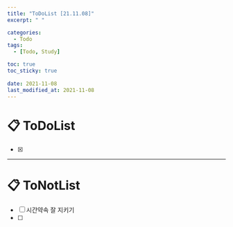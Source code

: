 ```yaml
---
title: "ToDoList [21.11.08]"
excerpt: " "

categories:
  - Todo
tags:
  - [Todo, Study]

toc: true
toc_sticky: true
 
date: 2021-11-08
last_modified_at: 2021-11-08
---
```


# 📋 ToDoList  

- [x] 

---

# 📋 ToNotList  

- [ ] 시간약속 잘 지키기
- [ ] 

## 

